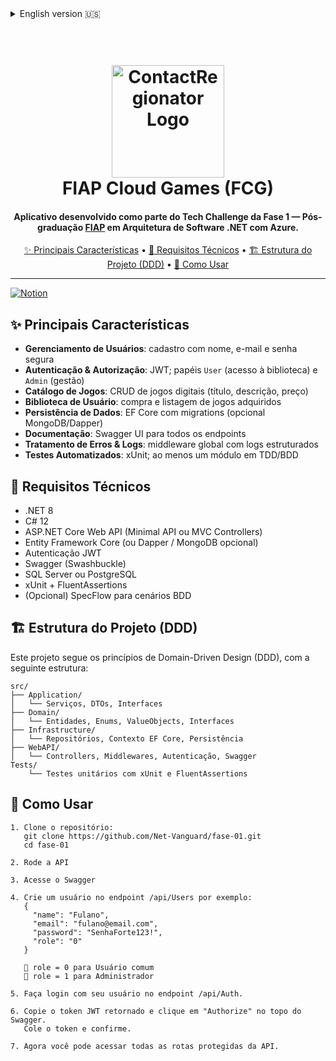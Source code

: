 <details>
<summary>English version 🇺🇸</summary>

<h1 align="center">
  <br>
  <img src="https://github.com/user-attachments/assets/620f926b-da49-41d0-8a51-b1b1214f4c4b" alt="ContactRegionator Logo" width="180">
  <br>
  FIAP Cloud Games (FCG)
  <br>
</h1>

<h4 align="center">
Service developed as part of the Phase 1 Tech Challenge — <a href="https://www.fiap.com.br/" target="_blank">FIAP</a> Postgraduate in .NET Software Architecture with Azure.
</h4>

<p align="center">
  <a href="#✨-key-features">✨ Key Features</a> •
  <a href="#🧠-technical-requirements">🧠 Technical Requirements</a> •
  <a href="#🚀-ddd">🚀  🏗️ Project Structure (DDD)</a> •
  <a href="#🚀-how-to-use">🚀 How to Use</a>
</p>

---

[![Notion](https://img.shields.io/badge/Notion-Tech%20Challenge%20Phase%201-000000?style=for-the-badge&logo=notion)](https://taisprestes01.notion.site/Desafio-1-1e4d3ce3193b8016a48ad266e08f6ccc)

## ✨ Key Features

- **User Management**: register with name, email & password (complexity rules)  
- **Authentication & Authorization**: JWT-based; roles `User` (library access) and `Admin` (manage users/games)  
- **Game Catalog**: CRUD operations for digital games (title, description, price)  
- **User Library**: purchase and list acquired games (many-to-many relation)  
- **Data Persistence**: EF Core with migrations (optional MongoDB/Dapper)  
- **API Documentation**: Swagger UI for all endpoints  
- **Error Handling & Logging**: global middleware with structured logs  
- **Automated Testing**: unit tests with xUnit; at least one module with TDD/BDD  

## 🧠 Technical Requirements

- .NET 8  
- C# 12  
- ASP.NET Core Web API (Minimal API or MVC Controllers)  
- Entity Framework Core (or Dapper / MongoDB optional)  
- JWT Authentication  
- Swagger (Swashbuckle)  
- SQL Server or PostgreSQL  
- xUnit + FluentAssertions  
- (Optional) SpecFlow for BDD scenarios  

## 🏗️ Project Structure (DDD)
This project follows Domain-Driven Design (DDD) principles with the following layered structure:

```
src/
├── Application/
│   └── Services, DTOs, Interfaces
├── Domain/
│   └── Entities, Enums, ValueObjects, Interfaces
├── Infrastructure/
│   └── Repositories, Persistence (EF Core), Context
├── WebAPI/
│   └── Controllers, Middlewares, Authentication, Swagger
Tests/
    └── Unit tests using xUnit and FluentAssertions
```
</details>

<h1 align="center">
  <br>
    <img src="https://github.com/user-attachments/assets/620f926b-da49-41d0-8a51-b1b1214f4c4b" alt="ContactRegionator Logo" width="180">
  <br>
  FIAP Cloud Games (FCG)
  <br>
</h1>

<h4 align="center">
Aplicativo desenvolvido como parte do Tech Challenge da Fase 1 — Pós-graduação <a href="https://www.fiap.com.br/" target="_blank">FIAP</a> em Arquitetura de Software .NET com Azure.
</h4>

<p align="center">
  <a href="#✨-principais-características">✨ Principais Características</a> •
  <a href="#🧠-requisitos-técnicos">🧠 Requisitos Técnicos</a> •
  <a href="#🏗️ -ddd">🏗️ Estrutura do Projeto (DDD)</a> •
  <a href="#🚀-como-usar">🚀 Como Usar</a>
</p>

---

[![Notion](https://img.shields.io/badge/Notion-Tech%20Challenge%20Fase%201-000000?style=for-the-badge&logo=notion)](https://taisprestes01.notion.site/Desafio-1-1e4d3ce3193b8016a48ad266e08f6ccc)

## ✨ Principais Características

- **Gerenciamento de Usuários**: cadastro com nome, e-mail e senha segura  
- **Autenticação & Autorização**: JWT; papéis `User` (acesso à biblioteca) e `Admin` (gestão)  
- **Catálogo de Jogos**: CRUD de jogos digitais (título, descrição, preço)  
- **Biblioteca de Usuário**: compra e listagem de jogos adquiridos  
- **Persistência de Dados**: EF Core com migrations (opcional MongoDB/Dapper)  
- **Documentação**: Swagger UI para todos os endpoints  
- **Tratamento de Erros & Logs**: middleware global com logs estruturados  
- **Testes Automatizados**: xUnit; ao menos um módulo em TDD/BDD  

## 🧠 Requisitos Técnicos

- .NET 8  
- C# 12  
- ASP.NET Core Web API (Minimal API ou MVC Controllers)  
- Entity Framework Core (ou Dapper / MongoDB opcional)  
- Autenticação JWT  
- Swagger (Swashbuckle)  
- SQL Server ou PostgreSQL  
- xUnit + FluentAssertions  
- (Opcional) SpecFlow para cenários BDD  

## 🏗️ Estrutura do Projeto (DDD)
Este projeto segue os princípios de Domain-Driven Design (DDD), com a seguinte estrutura:
```
src/
├── Application/
│   └── Serviços, DTOs, Interfaces
├── Domain/
│   └── Entidades, Enums, ValueObjects, Interfaces
├── Infrastructure/
│   └── Repositórios, Contexto EF Core, Persistência
├── WebAPI/
│   └── Controllers, Middlewares, Autenticação, Swagger
Tests/
    └── Testes unitários com xUnit e FluentAssertions
```

## 🚀 Como Usar

```
1. Clone o repositório:
   git clone https://github.com/Net-Vanguard/fase-01.git
   cd fase-01

2. Rode a API

3. Acesse o Swagger

4. Crie um usuário no endpoint /api/Users por exemplo:
   {
     "name": "Fulano",
     "email": "fulano@email.com",
     "password": "SenhaForte123!",
     "role": "0"
   }

   📌 role = 0 para Usuário comum  
   📌 role = 1 para Administrador

5. Faça login com seu usuário no endpoint /api/Auth.

6. Copie o token JWT retornado e clique em "Authorize" no topo do Swagger.
   Cole o token e confirme.

7. Agora você pode acessar todas as rotas protegidas da API.
```

